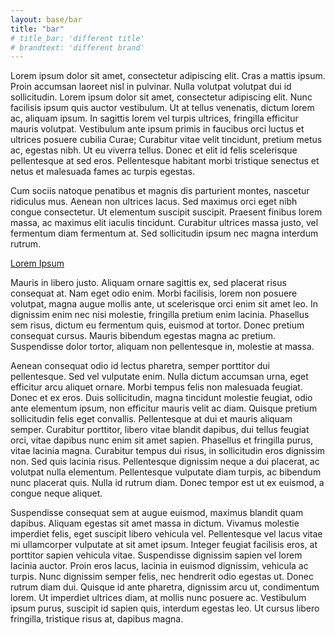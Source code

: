 ```yaml
---
layout: base/bar
title: "bar"
# title_bar: 'different title'
# brandtext: 'different brand'
---
```


Lorem ipsum dolor sit amet, consectetur adipiscing elit. Cras a mattis ipsum. Proin accumsan laoreet nisl in pulvinar. Nulla volutpat volutpat dui id sollicitudin. Lorem ipsum dolor sit amet, consectetur adipiscing elit. Nunc facilisis ipsum quis auctor vestibulum. Ut at tellus venenatis, dictum lorem ac, aliquam ipsum. In sagittis lorem vel turpis ultrices, fringilla efficitur mauris volutpat. Vestibulum ante ipsum primis in faucibus orci luctus et ultrices posuere cubilia Curae; Curabitur vitae velit tincidunt, pretium metus ac, egestas nibh. Ut eu viverra tellus. Donec et elit id felis scelerisque pellentesque at sed eros. Pellentesque habitant morbi tristique senectus et netus et malesuada fames ac turpis egestas.

Cum sociis natoque penatibus et magnis dis parturient montes, nascetur ridiculus mus. Aenean non ultrices lacus. Sed maximus orci eget nibh congue consectetur. Ut elementum suscipit suscipit. Praesent finibus lorem massa, ac maximus elit iaculis tincidunt. Curabitur ultrices massa justo, vel fermentum diam fermentum at. Sed sollicitudin ipsum nec magna interdum rutrum.

[Lorem Ipsum](http://www.lipsum.com/)

Mauris in libero justo. Aliquam ornare sagittis ex, sed placerat risus consequat at. Nam eget odio enim. Morbi facilisis, lorem non posuere volutpat, magna augue mollis ante, ut scelerisque orci enim sit amet leo. In dignissim enim nec nisi molestie, fringilla pretium enim lacinia. Phasellus sem risus, dictum eu fermentum quis, euismod at tortor. Donec pretium consequat cursus. Mauris bibendum egestas magna ac pretium. Suspendisse dolor tortor, aliquam non pellentesque in, molestie at massa.

Aenean consequat odio id lectus pharetra, semper porttitor dui pellentesque. Sed vel vulputate enim. Nulla dictum accumsan urna, eget efficitur arcu aliquet ornare. Morbi tempus felis non malesuada feugiat. Donec et ex eros. Duis sollicitudin, magna tincidunt molestie feugiat, odio ante elementum ipsum, non efficitur mauris velit ac diam. Quisque pretium sollicitudin felis eget convallis. Pellentesque at dui et mauris aliquam semper. Curabitur porttitor, libero vitae blandit dapibus, dui tellus feugiat orci, vitae dapibus nunc enim sit amet sapien. Phasellus et fringilla purus, vitae lacinia magna. Curabitur tempus dui risus, in sollicitudin eros dignissim non. Sed quis lacinia risus. Pellentesque dignissim neque a dui placerat, ac volutpat nulla elementum. Pellentesque vulputate diam turpis, ac bibendum nunc placerat quis. Nulla id rutrum diam. Donec tempor est ut ex euismod, a congue neque aliquet.

Suspendisse consequat sem at augue euismod, maximus blandit quam dapibus. Aliquam egestas sit amet massa in dictum. Vivamus molestie imperdiet felis, eget suscipit libero vehicula vel. Pellentesque vel lacus vitae mi ullamcorper vulputate at sit amet ipsum. Integer feugiat facilisis eros, at porttitor sapien vehicula vitae. Suspendisse dignissim sapien vel lorem lacinia auctor. Proin eros lacus, lacinia in euismod dignissim, vehicula ac turpis. Nunc dignissim semper felis, nec hendrerit odio egestas ut. Donec rutrum diam dui. Quisque id ante pharetra, dignissim arcu ut, condimentum lorem. Ut imperdiet ultrices diam, at mollis nunc posuere ac. Vestibulum ipsum purus, suscipit id sapien quis, interdum egestas leo. Ut cursus libero fringilla, tristique risus at, dapibus magna.

